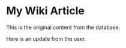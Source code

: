 # My Wiki Article

This is the original content from the database.

Here is an update from the user.